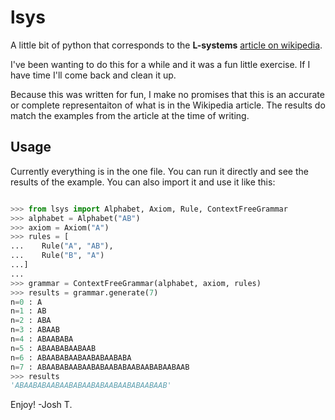 # lsys

A little bit of python that corresponds to the **L-systems**
[article on wikipedia](https://en.wikipedia.org/wiki/L-system). 

I've been wanting to do this for a while and it was a fun little exercise.
If I have time I'll come back and clean it up.

Because this was written for fun, I make no promises that this is an accurate
or complete representaiton of what is in the Wikipedia article. The results
do match the examples from the article at the time of writing. 

## Usage

Currently everything is in the one file. You can run it directly and see the
results of the example. You can also import it and use it like this:

```python

>>> from lsys import Alphabet, Axiom, Rule, ContextFreeGrammar
>>> alphabet = Alphabet("AB")
>>> axiom = Axiom("A")
>>> rules = [
...    Rule("A", "AB"),
...    Rule("B", "A")
...]
...
>>> grammar = ContextFreeGrammar(alphabet, axiom, rules)
>>> results = grammar.generate(7)
n=0 : A
n=1 : AB
n=2 : ABA
n=3 : ABAAB
n=4 : ABAABABA
n=5 : ABAABABAABAAB
n=6 : ABAABABAABAABABAABABA
n=7 : ABAABABAABAABABAABABAABAABABAABAAB
>>> results
'ABAABABAABAABABAABABAABAABABAABAAB'
```

Enjoy!
-Josh T.

